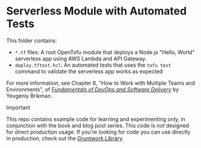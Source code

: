 # Serverless Module with Automated Tests 

This folder contains: 

* `*.tf` files: A root OpenTofu module that deploys a Node.js "Hello, World" serverless app using AWS Lambda and API 
  Gateway.
* `deploy.tftest.hcl`: An automated tests that uses the `tofu test` command to validate the serverless app works as
  expected

For more information, see Chapter 6, "How to Work with Multiple Teams and Environments", of 
[_Fundamentals of DevOps and Software Delivery_](https://www.fundamentals-of-devops.com) by Yevgeniy Brikman.

> [!IMPORTANT]  
> This repo contains example code for learning and experimenting only, in conjunction with the book and blog post
> series. This code is _not_ designed for direct production usage. If you're looking for code you can use directly in
> production, check out the [Gruntwork Library](https://www.gruntwork.io/products/library).
